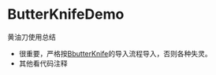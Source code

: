 # ButterKnifeDemo
黄油刀使用总结<br/>
* 很重要，严格按[BbutterKnife](https://github.com/JakeWharton/butterknife)的导入流程导入，否则各种失灵。<br/>
* 其他看代码注释
